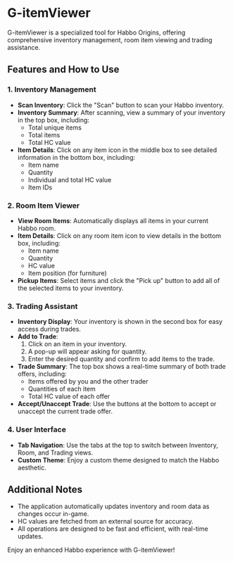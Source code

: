 # G-itemViewer

G-itemViewer is a specialized tool for Habbo Origins, offering comprehensive inventory management, room item viewing and trading assistance.

## Features and How to Use

### 1. Inventory Management
- **Scan Inventory**: Click the "Scan" button to scan your Habbo inventory.
- **Inventory Summary**: After scanning, view a summary of your inventory in the top box, including:
  - Total unique items
  - Total items
  - Total HC value
- **Item Details**: Click on any item icon in the middle box to see detailed information in the bottom box, including:
  - Item name
  - Quantity
  - Individual and total HC value
  - Item IDs

### 2. Room Item Viewer
- **View Room Items**: Automatically displays all items in your current Habbo room.
- **Item Details**: Click on any room item icon to view details in the bottom box, including:
  - Item name
  - Quantity
  - HC value
  - Item position (for furniture)
- **Pickup Items**: Select items and click the "Pick up" button to add all of the selected items to your inventory.

### 3. Trading Assistant
- **Inventory Display**: Your inventory is shown in the second box for easy access during trades.
- **Add to Trade**: 
  1. Click on an item in your inventory.
  2. A pop-up will appear asking for quantity.
  3. Enter the desired quantity and confirm to add items to the trade.
- **Trade Summary**: The top box shows a real-time summary of both trade offers, including:
  - Items offered by you and the other trader
  - Quantities of each item
  - Total HC value of each offer
- **Accept/Unaccept Trade**: Use the buttons at the bottom to accept or unaccept the current trade offer.

### 4. User Interface
- **Tab Navigation**: Use the tabs at the top to switch between Inventory, Room, and Trading views.
- **Custom Theme**: Enjoy a custom theme designed to match the Habbo aesthetic.

## Additional Notes
- The application automatically updates inventory and room data as changes occur in-game.
- HC values are fetched from an external source for accuracy.
- All operations are designed to be fast and efficient, with real-time updates.

Enjoy an enhanced Habbo experience with G-itemViewer!

